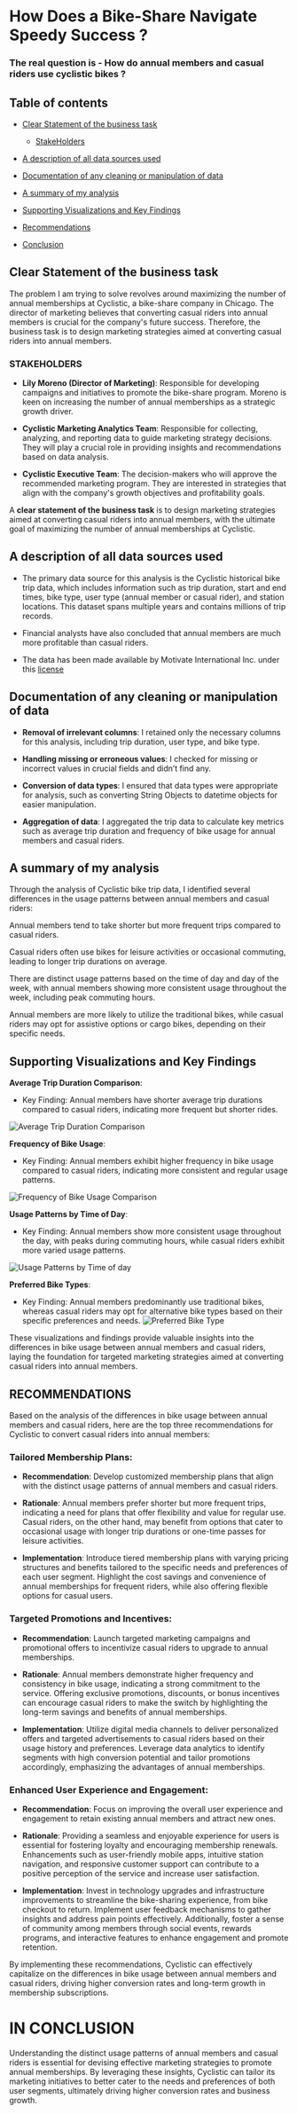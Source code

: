 # How Does a Bike-Share Navigate Speedy Success ?
### The real question is - How do annual members and casual riders use cyclistic bikes ?

## Table of contents

- [Clear Statement of the business task](#Clear-Statement-of-the-business-task)

    - [StakeHolders](#STAKEHOLDERS)

- [A description of all data sources used](#A-description-of-all-data-sources-used)

- [Documentation of any cleaning or manipulation of data](#Documentation-of-any-cleaning-or-manipulation-of-data)

- [A summary of my analysis](#A-summary-of-my-analysis)

- [Supporting Visualizations and Key Findings](#Supporting-Visualizations-and-Key-Findings)

- [Recommendations](#RECOMMENDATIONS)

- [Conclusion](#IN-CONCLUSION)


## Clear Statement of the business task
The problem I am trying to solve revolves around maximizing the number of annual memberships at Cyclistic, a bike-share company in Chicago. The director of marketing believes that converting casual riders into annual members is crucial for the company's future success. Therefore, the business task is to design marketing strategies aimed at converting casual riders into annual members.

### STAKEHOLDERS
-	**Lily Moreno (Director of Marketing)**: Responsible for developing campaigns and initiatives to promote the bike-share program. Moreno is keen on increasing the number of annual memberships as a strategic growth driver.

-	**Cyclistic Marketing Analytics Team**: Responsible for collecting, analyzing, and reporting data to guide marketing strategy decisions. They will play a crucial role in providing insights and recommendations based on data analysis.

-	**Cyclistic Executive Team**: The decision-makers who will approve the recommended marketing program. They are interested in strategies that align with the company's growth objectives and profitability goals.


A **clear statement of the business task** is to design marketing strategies aimed at converting casual riders into annual members, with the ultimate goal of maximizing the number of annual memberships at Cyclistic.

## A description of all data sources used

- The primary data source for this analysis is the Cyclistic historical bike trip data, which includes information such as trip duration, start and end times, bike type, user type (annual member or casual rider), and station locations. This dataset spans multiple years and contains millions of trip records. 

- Financial analysts have also concluded that annual members are much more profitable than casual riders.

- The data has been made available by Motivate International Inc. under this [license](https://divvybikes.com/data-license-agreement)

## Documentation of any cleaning or manipulation of data

- **Removal of irrelevant columns**: I retained only the necessary columns for this analysis, including trip duration, user type, and bike type.

- **Handling missing or erroneous values**: I checked for missing or incorrect values in crucial fields and didn’t find any.

- **Conversion of data types**: I ensured that data types were appropriate for analysis, such as converting String Objects to datetime objects for easier manipulation.

- **Aggregation of data**: I aggregated the trip data to calculate key metrics such as average trip duration and frequency of bike usage for annual members and casual riders.

## A summary of my analysis

Through the analysis of Cyclistic bike trip data, I identified several differences in the usage patterns between annual members and casual riders:

Annual members tend to take shorter but more frequent trips compared to casual riders.

Casual riders often use bikes for leisure activities or occasional commuting, leading to longer trip durations on average.

There are distinct usage patterns based on the time of day and day of the week, with annual members showing more consistent usage throughout the week, including peak commuting hours.

Annual members are more likely to utilize the traditional bikes, while casual riders may opt for assistive options or cargo bikes, depending on their specific needs.

## Supporting Visualizations and Key Findings

**Average Trip Duration Comparison**: 
-	Key Finding: Annual members have shorter average trip durations compared to casual riders, indicating more frequent but shorter rides.
  <img src="/cyclicist_bike_share/Frequency of Bike Usage Comparison.png" alt="Average Trip Duration Comparison">

**Frequency of Bike Usage**: 
-	Key Finding: Annual members exhibit higher frequency in bike usage compared to casual riders, indicating more consistent and regular usage patterns.
  <img src="/cyclicist_bike_share/Frequency of Bike Usage Comparison.png" alt="Frequency of Bike Usage Comparison">

**Usage Patterns by Time of Day**: 
-	Key Finding: Annual members show more consistent usage throughout the day, with peaks during commuting hours, while casual riders exhibit more varied usage patterns.
  <img src="/cyclicist_bike_share/Usage Patterns by Time of day.png" alt="Usage Patterns by Time of day">
  
**Preferred Bike Types**: 
-	Key Finding: Annual members predominantly use traditional bikes, whereas casual riders may opt for alternative bike types based on their specific preferences and needs.
    <img src="/cyclicist_bike_share/Preferred Bike Type.png" alt="Preferred Bike Type">
    
These visualizations and findings provide valuable insights into the differences in bike usage between annual members and casual riders, laying the foundation for targeted marketing strategies aimed at converting casual riders into annual members.

## RECOMMENDATIONS

Based on the analysis of the differences in bike usage between annual members and casual riders, here are the top three recommendations for Cyclistic to convert casual riders into annual members:

### Tailored Membership Plans:

- **Recommendation**: Develop customized membership plans that align with the distinct usage patterns of annual members and casual riders.

- **Rationale**: Annual members prefer shorter but more frequent trips, indicating a need for plans that offer flexibility and value for regular use. Casual riders, on the other hand, may benefit from options that cater to occasional usage with longer trip durations or one-time passes for leisure activities.

- **Implementation**: Introduce tiered membership plans with varying pricing structures and benefits tailored to the specific needs and preferences of each user segment. Highlight the cost savings and convenience of annual memberships for frequent riders, while also offering flexible options for casual users.

### Targeted Promotions and Incentives:

- **Recommendation**: Launch targeted marketing campaigns and promotional offers to incentivize casual riders to upgrade to annual memberships.

- **Rationale**: Annual members demonstrate higher frequency and consistency in bike usage, indicating a strong commitment to the service. Offering exclusive promotions, discounts, or bonus incentives can encourage casual riders to make the switch by highlighting the long-term savings and benefits of annual memberships.

- **Implementation**: Utilize digital media channels to deliver personalized offers and targeted advertisements to casual riders based on their usage history and preferences. Leverage data analytics to identify segments with high conversion potential and tailor promotions accordingly, emphasizing the advantages of annual memberships.

### Enhanced User Experience and Engagement:

- **Recommendation**: Focus on improving the overall user experience and engagement to retain existing annual members and attract new ones.

- **Rationale**: Providing a seamless and enjoyable experience for users is essential for fostering loyalty and encouraging membership renewals. Enhancements such as user-friendly mobile apps, intuitive station navigation, and responsive customer support can contribute to a positive perception of the service and increase user satisfaction.

- **Implementation**: Invest in technology upgrades and infrastructure improvements to streamline the bike-sharing experience, from bike checkout to return. Implement user feedback mechanisms to gather insights and address pain points effectively. Additionally, foster a sense of community among members through social events, rewards programs, and interactive features to enhance engagement and promote retention.

By implementing these recommendations, Cyclistic can effectively capitalize on the differences in bike usage between annual members and casual riders, driving higher conversion rates and long-term growth in membership subscriptions.

# IN CONCLUSION
Understanding the distinct usage patterns of annual members and casual riders is essential for devising effective marketing strategies to promote annual memberships. By leveraging these insights, Cyclistic can tailor its marketing initiatives to better cater to the needs and preferences of both user segments, ultimately driving higher conversion rates and business growth.
